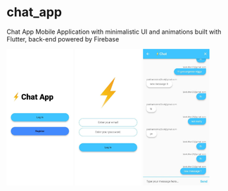 # chat_app

Chat App Mobile Application with minimalistic UI and animations built with Flutter, back-end powered by Firebase


<img src="https://github.com/PrakharMishra531/Chat-App/blob/main/ss1.jpg" alt="alt text" style="width: 30%; height: auto;">

<img src="https://github.com/PrakharMishra531/Chat-App/blob/main/ss2.jpg" alt="alt text" style="width: 30%; height: auto;">

<img src="https://github.com/PrakharMishra531/Chat-App/blob/main/ss3.jpg" alt="alt text" style="width: 30%; height: auto;">

